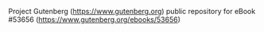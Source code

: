 Project Gutenberg (https://www.gutenberg.org) public repository for
eBook #53656 (https://www.gutenberg.org/ebooks/53656)

